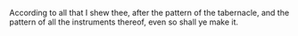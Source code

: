 According to all that I shew thee, after the pattern of the tabernacle, and the pattern of all the instruments thereof, even so shall ye make it.
